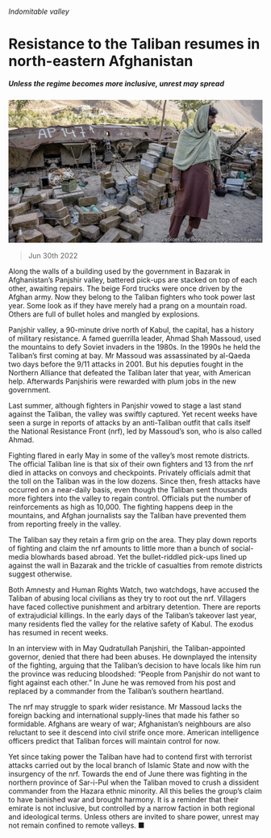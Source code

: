 ###### Indomitable valley

# Resistance to the Taliban resumes in north-eastern Afghanistan 

##### Unless the regime becomes more inclusive, unrest may spread 

![image](images/20220702_ASP502.jpg) 

> Jun 30th 2022 

Along the walls of a building used by the government in Bazarak in Afghanistan’s Panjshir valley, battered pick-ups are stacked on top of each other, awaiting repairs. The beige Ford trucks were once driven by the Afghan army. Now they belong to the Taliban fighters who took power last year. Some look as if they have merely had a prang on a mountain road. Others are full of bullet holes and mangled by explosions. 

Panjshir valley, a 90-minute drive north of Kabul, the capital, has a history of military resistance. A famed guerrilla leader, Ahmad Shah Massoud, used the mountains to defy Soviet invaders in the 1980s. In the 1990s he held the Taliban’s first coming at bay. Mr Massoud was assassinated by al-Qaeda two days before the 9/11 attacks in 2001. But his deputies fought in the Northern Alliance that defeated the Taliban later that year, with American help. Afterwards Panjshiris were rewarded with plum jobs in the new government.

Last summer, although fighters in Panjshir vowed to stage a last stand against the Taliban, the valley was swiftly captured. Yet recent weeks have seen a surge in reports of attacks by an anti-Taliban outfit that calls itself the National Resistance Front (nrf), led by Massoud’s son, who is also called Ahmad.

Fighting flared in early May in some of the valley’s most remote districts. The official Taliban line is that six of their own fighters and 13 from the nrf died in attacks on convoys and checkpoints. Privately officials admit that the toll on the Taliban was in the low dozens. Since then, fresh attacks have occurred on a near-daily basis, even though the Taliban sent thousands more fighters into the valley to regain control. Officials put the number of reinforcements as high as 10,000. The fighting happens deep in the mountains, and Afghan journalists say the Taliban have prevented them from reporting freely in the valley. 

The Taliban say they retain a firm grip on the area. They play down reports of fighting and claim the nrf amounts to little more than a bunch of social-media blowhards based abroad. Yet the bullet-riddled pick-ups lined up against the wall in Bazarak and the trickle of casualties from remote districts suggest otherwise.

Both Amnesty and Human Rights Watch, two watchdogs, have accused the Taliban of abusing local civilians as they try to root out the nrf. Villagers have faced collective punishment and arbitrary detention. There are reports of extrajudicial killings. In the early days of the Taliban’s takeover last year, many residents fled the valley for the relative safety of Kabul. The exodus has resumed in recent weeks. 

In an interview with in May Qudratullah Panjshiri, the Taliban-appointed governor, denied that there had been abuses. He downplayed the intensity of the fighting, arguing that the Taliban’s decision to have locals like him run the province was reducing bloodshed: “People from Panjshir do not want to fight against each other.” In June he was removed from his post and replaced by a commander from the Taliban’s southern heartland.

The nrf may struggle to spark wider resistance. Mr Massoud lacks the foreign backing and international supply-lines that made his father so formidable. Afghans are weary of war; Afghanistan’s neighbours are also reluctant to see it descend into civil strife once more. American intelligence officers predict that Taliban forces will maintain control for now.

Yet since taking power the Taliban have had to contend first with terrorist attacks carried out by the local branch of Islamic State and now with the insurgency of the nrf. Towards the end of June there was fighting in the northern province of Sar-i-Pul when the Taliban moved to crush a dissident commander from the Hazara ethnic minority. All this belies the group’s claim to have banished war and brought harmony. It is a reminder that their emirate is not inclusive, but controlled by a narrow faction in both regional and ideological terms. Unless others are invited to share power, unrest may not remain confined to remote valleys. ■

